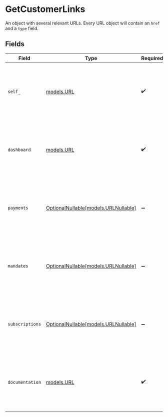 # GetCustomerLinks

An object with several relevant URLs. Every URL object will contain an `href` and a `type` field.


## Fields

| Field                                                                                      | Type                                                                                       | Required                                                                                   | Description                                                                                |
| ------------------------------------------------------------------------------------------ | ------------------------------------------------------------------------------------------ | ------------------------------------------------------------------------------------------ | ------------------------------------------------------------------------------------------ |
| `self_`                                                                                    | [models.URL](../models/url.md)                                                             | :heavy_check_mark:                                                                         | In v2 endpoints, URLs are commonly represented as objects with an `href` and `type` field. |
| `dashboard`                                                                                | [models.URL](../models/url.md)                                                             | :heavy_check_mark:                                                                         | In v2 endpoints, URLs are commonly represented as objects with an `href` and `type` field. |
| `payments`                                                                                 | [OptionalNullable[models.URLNullable]](../models/urlnullable.md)                           | :heavy_minus_sign:                                                                         | In v2 endpoints, URLs are commonly represented as objects with an `href` and `type` field. |
| `mandates`                                                                                 | [OptionalNullable[models.URLNullable]](../models/urlnullable.md)                           | :heavy_minus_sign:                                                                         | In v2 endpoints, URLs are commonly represented as objects with an `href` and `type` field. |
| `subscriptions`                                                                            | [OptionalNullable[models.URLNullable]](../models/urlnullable.md)                           | :heavy_minus_sign:                                                                         | In v2 endpoints, URLs are commonly represented as objects with an `href` and `type` field. |
| `documentation`                                                                            | [models.URL](../models/url.md)                                                             | :heavy_check_mark:                                                                         | In v2 endpoints, URLs are commonly represented as objects with an `href` and `type` field. |